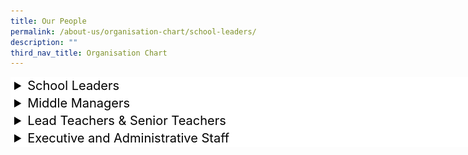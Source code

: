 ```yaml
---
title: Our People
permalink: /about-us/organisation-chart/school-leaders/
description: ""
third_nav_title: Organisation Chart
---
```

<style>
details {
  font: 16px;
	color: #000;
	font-size: 20px;
  width: 800px;
}

details > summary {
  padding: 2px 6px;
  width: 800px;
  background-color: #fff;
  border: none;
  cursor: pointer;
}

details > p {
  border-radius: 0 0 2px 6px;
  background-color: #ddd;
  padding: 2px 6px;
  margin: 0;
}

details[open] > summary {
  background-color: #fff;
}

</style>

<details>
<summary>School Leaders</summary><br>
<img src="/images/mr%20abdul%20harris%20bin%20sumardi.jpg" style="width:25%">
<center><b>Mr Abdul Harris Bin Sumardi <br></b>Principal<center>

<img src="/images/mr derrick hoi.jpg" style="width:25%">
<center> <b>Mr Derrick Hoi Weng Kit  <br> </b>
	Vice-Principal <center>
	
<img src="/images/mr%20lek%20chun%20guan.jpg" style="width:25%">
<center> <b>Mr Lek Chun Guan  <br> </b>
	Vice-Principal (Adminstration)  <center></center></center></center></center></center></center>
</details>

<details>
	<summary>Middle Managers</summary><br>
<table class="my-table">
  <thead>
  </thead>
  <tbody>
    <tr>
      <td><img src="/images/mdm%20fauziah%20bte%20ahmad.jpg" style="width:50%">
	<center><b>Mdm Fauziah Bte Ahmad<br></b>
	HOD/Character &amp; Citizenship Education</center></td>
      <td><img src="/images/miss%20lee%20chew%20yen.jpg" style="width:55%">
	<center> <b>Ms Lee Chew Yen<br> </b>
	HOD/English Language &amp; Literature</center></td>
    </tr>
    <tr>
      <td><br>
				<br><br>
				<br><br>
				<br><br>
				<br><br>
				<br><br>
	<center> <b>Mr Zhong Shenghan Desmond<br> </b>
	HOD/Humanities</center></td>
      <td><img src="/images/mdm%20quek%20liza.jpg" style="width:55%">
	<center> <b>Mdm Quek Liza<br> </b>
	HOD/ICT</center></td>
    </tr>
    <tr>
      <td><img src="/images/mr%20lau%20yongxing%20bob.jpeg" style="width:50%">
<center> <b>Mr Lau Yongxing Bob<br> </b>
HOD/Mathematics</center></td>
      <td><img src="/images/mr li yundong.jpeg" style="width:55%">
<center> <b>Mr Li Yundong<br> </b>
HOD/Mother Tongue Languages<center></center></center></td>
    </tr>
    <tr>
      <td><img src="/images/mdm%20goh%20sok%20fern.jpg" style="width:50%">
<center> <b>Mdm Goh Sok Fern<br> </b>
HOD/Science</center></td>
      <td><img src="/images/mdm%20nur%20rakeezah%20bte%20abdul%20rahim.jpg" style="width:55%">
<center> <b>Mdm Nur Rakeezah Bte Abdul Rahim<br> </b>
HOD/Student Management</center></td>
    </tr>
    <tr>
      <td><img src="/images/mr%20heng%20yih%20foo%20hector.jpg" style="width:50%">
<center> <b>Mr Heng Yih Foo Hector<br> </b>
HOD/Technology &amp; Design</center></td>
      <td><img src="/images/mdm nur hidayah binte moktar.jpg" style="width:55%">
<center> <b>Mdm Nur Hidayah Bte Moktar<br> </b>
School Staff Developer</center></td>
    </tr>
    <tr>
      <td><img src="/images/ms%20maria%20marzuki.jpeg" style="width:50%">
<center> <b>Ms Maria Marzuki<br> </b>
Year Head/ Lower Sec</center></td>
      <td><img src="/images/mdm%20soo%20woon%20siew.jpg" style="width:55%">
<center> <b>Mdm Soo Woon Siew<br> </b>
Year Head/ Upper Sec</center></td>
    </tr>
    <tr>
      <td><img src="/images/ms%20nurul%20atika%20bte%20ramli.jpg" style="width:50%">
<center> <b>Ms Nurul Atika Bte Ramli<br> </b>
Assistant Year Head/ Lower Sec</center></td>
      <td><img src="/images/mr%20huang%20kai%20sen%20clement.jpg" style="width:55%">
<center> <b>Mr Huang Kai Sen Clement<br> </b>
Assistant Year Head/Upper Sec</center></td>
    </tr>
    <tr>
      <td><img src="/images/miss see ai xin alliot.jpg" style="width:50%">
<center> <b>Ms See Ai Xin Alliot<br> </b>
Assistant Year Head (Acting)</center></td>
      <td><img src="/images/miss%20teo%20shi%20yun%20madeline.jpg" style="width:55%">
<center> <b>Miss Teo Shi Yun Madeline<br> </b>
SH/Food &amp; Nutrition</center></td>
    </tr>
    <tr>
      <td><img src="/images/miss loh may-kay maria.jpg" style="width:50%">
<center> <b>Ms Loh May-Kay Maria<br> </b>
SH/History (Acting)</center></td>
      <td><img src="/images/mr%20chan%20chi%20thio.jpeg" style="width:55%">
<center> <b>Mr Chan Chi Thio<br> </b>
SH/ICT</center></td>
    </tr>
    <tr>
      <td><img src="/images/mr%20lee%20chuen%20hing.jpeg" style="width:50%">
<center> <b>Mr Lee Chuen Hing<br> </b>
SH/Mathematics</center></td>
      <td><br><br><br>
				<br><br>
				<br><br>
				<br><br>
				<br><br>

<center> <b>Mr Lee Teck Choon Robert<br> </b>
SH/Physical Education<center></center></center></td>
    </tr>
				<tr>
      <td><img src="/images/miss melissa manuela rama shan.jpg" style="width:50%">
<center> <b>Ms Melissa Manuela  
Rama Shan<br> </b>
SH/Chemistry</center></td>
      <td><img src="/images/mr mohammad redzuan bin ja'afar.jpg" style="width:55%">
<center> <b>Mr Mohammad Redzuan  
Bin Jaafar<br> </b>
SH/Student Management</center></td>
    </tr>			
  </tbody>  
</table>
</details>

<details>
	<summary>Lead Teachers &amp; Senior Teachers</summary><br>
<table class="my-table">
  <thead>
  </thead>
  <tbody>
    <tr>
      <td><p><img style="width:50%" src="/images/mdm%20saha%20mousumi.jpeg"></p><center><b>Mdm Saha Mousumi</b><br>LT/English Language<p></p></center></td>
      <td><p><img style="width:50%" src="/images/mdm puvaneswari d_o raman.jpg">
	</p><center><b>Mdm Puvaneswari d/o Raman</b>
	<br>ST/Mathematics<p></p></center></td>
    </tr>
    <tr>
      <td><p><img style="width:50%" src="/images/mdm wang fang.jpg">
	</p><center><b>Mdm Wang Fang</b>
	<br>ST/Chinese Language<p></p></center></td>
      <td><p><img style="width:50%" src="/images/mr syed ali bin mohd alhabshee.jpg">
	</p><center><b>Mr Syed Ali Bin Mohamed Alhabshee</b>
	<br>ST/Science<p></p></center></td>
    </tr>
    <tr>
      <td><p><img style="width:50%" src="/images/mr muhamad hamim b abdul rahim.jpg">
	</p><center><b>Mr Muhammad Hamim B Abdul Rahim</b>
	<br>ST/PE<p></p></center></td>
      <td><p><img style="width:50%" src="/images/mr ahmad luqman bin ghazali.jpg">
	</p><center><b>Mr Ahmad Luqman Bin Ghazali</b>
	<br>ST/CCE<p></p></center><p></p></td>
    </tr>
  </tbody>  
</table>
</details>

<details>
	<summary>Executive and Administrative Staff</summary><br>
<img src="/images/mr%20lek%20chun%20guan.jpg" style="width:25%">
<center> <b>Mr Lek Chun Guan  <br> </b>
	Vice-Principal (Administration) <center>
		
<img src="/images/mr%20wang%20pok%20shien.jpeg" style="width:25%">
<center> <b>Mr Wang Pok Shien  <br> </b>
Administration Manager<center>
	
<img src="/images/mr%20low%20yoong%20chee.jpeg" style="width:25%">
<center> <b>Mr&nbsp;Low Yoong Chee Frankie <br> </b>
Operations Manager<center></center></center></center></center></center></center>
</details>